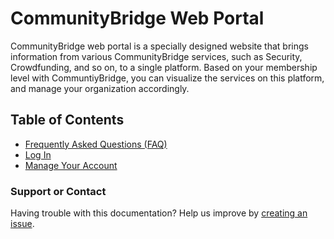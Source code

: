 # CommunityBridge Web Portal

CommunityBridge web portal is a specially designed website that brings information from various CommunityBridge services, such as Security, Crowdfunding, and so on, to a single platform. Based on your membership level with CommuntiyBridge, you can visualize the services on this platform, and manage your organization accordingly.

## Table of Contents

* [Frequently Asked Questions \(FAQ\)](../)
* [Log In](../user-profile/log-in-to-communitybridge/)
* [Manage Your Account](manage-your-profile/)

### Support or Contact

Having trouble with this documentation? Help us improve by [creating an issue](https://github.com/communitybridge/docs/issues).

